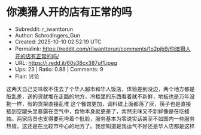 # 你澳猾人开的店有正常的吗

- Subreddit: r_iwanttorun
- Author: Schrodingers_Gun
- Created: 2025-10-10 02:52:19 UTC
- Permalink: https://reddit.com/r/iwanttorun/comments/1o2pjb9/你澳猾人开的店有正常的吗/
- URL: https://i.redd.it/60s38cx387uf1.jpeg
- Ups: 23 | Ratio: 0.88 | Comments: 9
- Flair: 讨论


这两天自己支味收不住去了个华人超市和华人饭店，体验差到没边，两个地方都是脏乱差，送的货就堆在走路的地方，冷柜里的东西看着就不新鲜，地板也是万年没拖一样，有的货架直接乱堆
这个餐馆更加，调料碟上面都落了灰，筷子也是直接插到空罐头里暴露在空气中，食物本身就更差了，索然无味又不新鲜像是在吃蜡烛。两家店员也支得要死垮着个批脸，服务基本为零说实话甚至不如国内一些服务热情。这还是在比较市中心的地方了。我想知道是我运气不好还是华人店都是这样

